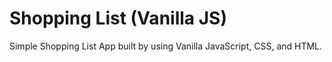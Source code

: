 # Shopping List (Vanilla JS)

Simple Shopping List App built by using Vanilla JavaScript, CSS, and HTML.

